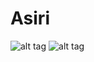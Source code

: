 # Asiri
![alt tag](https://raw.githubusercontent.com/arafathnihar/Asiri/master/demo-image/sales.gif)
![alt tag](https://raw.githubusercontent.com/arafathnihar/Asiri/master/demo-image/product.gif)
